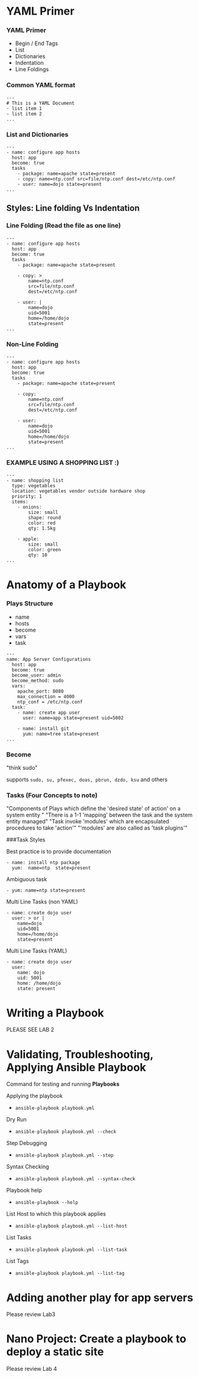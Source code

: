 # YAML Primer

### YAML Primer
  - Begin / End Tags
  - List
  - Dictionaries
  - Indentation
  - Line Foldings

### Common YAML format
```
---
# This is a YAML Document
- list item 1
- list item 2
...
```

### List and Dictionaries
```
---
- name: configure app hosts
  host: app
  become: true
  tasks
    - package: name=apache state=present
    - copy: name=ntp.conf src=file/ntp.conf dest=/etc/ntp.conf
    - user: name=dojo state=present
...
```

## Styles: Line folding Vs Indentation
### Line Folding (Read the file as one line)
```
---
- name: configure app hosts
  host: app
  become: true
  tasks
    - package: name=apache state=present

    - copy: >
        name=ntp.conf
        src=file/ntp.conf
        dest=/etc/ntp.conf

    - user: |
        name=dojo
        uid=5001
        home=/home/dojo
        state=present
...
```
### Non-Line Folding
```
---
- name: configure app hosts
  host: app
  become: true
  tasks
    - package: name=apache state=present

    - copy:
        name=ntp.conf
        src=file/ntp.conf
        dest=/etc/ntp.conf

    - user:
        name=dojo
        uid=5001
        home=/home/dojo
        state=present
...
```

### EXAMPLE USING A SHOPPING LIST :)
```
---
- name: shopping list
  type: vegetables
  location: vegetables vendor outside hardware shop
  priority: 1
  items:
    - onions:
        size: small
        shape: round
        color: red
        qty: 1.5kg

    - apple:
        size: small
        color: green
        qty: 10
...
```
# Anatomy of a Playbook

### Plays Structure

- name
- hosts
- become
- vars
- task

```
---
name: App Server Configurations
  host: app
  become: true
  become_user: admin
  become_method: sudo
  vars:
    apache_port: 8080
    max_connection = 4000
    ntp_conf = /etc/ntp.conf
  task:
    - name: create app user
      user: name=app state=present uid=5002

    - name: install git
      yum: name=tree state=present
...
```

### Become
"think sudo"

supports `sudo, su, pfexec, doas, pbrun, dzdo, ksu` and others

### Tasks (Four Concepts to note)
"Components of Plays which define the 'desired state'
of action' on a system entity
"
"There is a 1-1 'mapping' between the task and the system entity managed"
"Task invoke 'modules' which are encapsulated procedures to take 'action'"
"'modules' are also called as 'task plugins'"

###Task Styles

Best practice is to provide documentation
```
- name: install ntp package
  yum:  name=ntp  state=present
```
Ambiguous task
```
- yum: name=ntp state=present
```
Multi Line Tasks (non YAML)
```
- name: create dojo user
  user: > or |
    name=dojo
    uid=5001
    home=/home/dojo
    state=present
```

Multi Line Tasks (YAML)
```
- name: create dojo user
  user:
    name: dojo
    uid: 5001
    home: /home/dojo
    state: present
```

# Writing a Playbook
PLEASE SEE LAB 2

# Validating, Troubleshooting, Applying Ansible Playbook

Command for testing and running **Playbooks**

Applying the playbook
- `ansible-playbook playbook.yml`

Dry Run
- `ansible-playbook playbook.yml --check`

Step Debugging
- `ansible-playbook playbook.yml --step`

Syntax Checking
- `ansible-playbook playbook.yml --syntax-check`

Playbook help
- `ansible-playbook --help`

List Host to which this playbook applies
- `ansible-playbook playbook.yml --list-host`

List Tasks
- `ansible-playbook playbook.yml --list-task`

List Tags
- `ansible-playbook playbook.yml --list-tag`

# Adding another play for app servers

Please review Lab3

# Nano Project: Create a playbook to deploy a static site

Please review Lab 4
